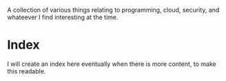 A collection of various things relating to programming, cloud, security, and whateever I find interesting at the time.

# Index

I will create an index here eventually when there is more content, to make this readable.
